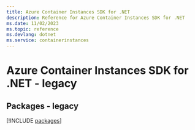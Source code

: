 ```yaml
---
title: Azure Container Instances SDK for .NET
description: Reference for Azure Container Instances SDK for .NET
ms.date: 11/02/2023
ms.topic: reference
ms.devlang: dotnet
ms.service: containerinstances
---
```

# Azure Container Instances SDK for .NET - legacy
## Packages - legacy
[!INCLUDE [packages](container-instances-index.md)]